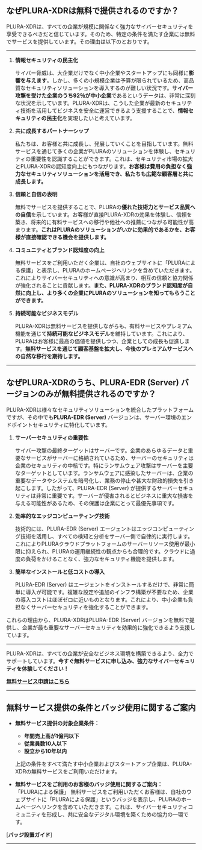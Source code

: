 ## **なぜPLURA-XDRは無料で提供されるのですか？**

PLURA-XDRは、すべての企業が規模に関係なく強力なサイバーセキュリティを享受できるべきだと信じています。そのため、特定の条件を満たす企業には無料でサービスを提供しています。その理由は以下のとおりです。

---

1. **情報セキュリティの民主化**

   サイバー脅威は、大企業だけでなく中小企業やスタートアップにも同様に**影響を与えます**。しかし、多くの小規模企業は予算が限られているため、高品質なセキュリティソリューションを導入するのが難しい状況です。**サイバー攻撃を受けた企業のうち92％が中小企業**であるというデータは、非常に深刻な状況を示しています。PLURA-XDRは、こうした企業が最新のセキュリティ技術を活用してビジネスを安全に運営できるよう支援することで、**情報セキュリティの民主化**を実現したいと考えています。

2. **共に成長するパートナーシップ**

   私たちは、お客様と共に成長し、発展していくことを目指しています。無料サービスを通じて多くの企業がPLURAのソリューションを体験し、セキュリティの重要性を認識することができます。これは、セキュリティ市場の拡大とPLURA-XDRの認知度向上にもつながります。**お客様は費用の負担なく強力なセキュリティソリューションを活用でき、私たちも広範な顧客層と共に成長します。**

3. **信頼と自信の表明**

   無料でサービスを提供することで、PLURAの**優れた技術力とサービス品質への自信**を示しています。お客様が直接PLURA-XDRの効果を体験し、信頼を築き、将来的に有料サービスへの移行や他社への推薦につながる可能性が高まります。**これはPLURAのソリューションがいかに効果的であるかを、お客様が直接確認できる機会を提供します。**

4. **コミュニティとブランド認知度の向上**

   無料サービスをご利用いただく企業は、自社のウェブサイトに「PLURAによる保護」と表示し、PLURAのホームページへリンクを含めていただきます。これによりサイバーセキュリティへの意識が高まり、相互の信頼と協力関係が強化されることに貢献します。**また、PLURA-XDRのブランド認知度が自然に向上し、より多くの企業にPLURAのソリューションを知ってもらうことができます。**

5. **持続可能なビジネスモデル**

   PLURA-XDRは無料サービスを提供しながらも、有料サービスやプレミアム機能を通じて**持続可能なビジネスモデル**を維持しています。これにより、PLURAはお客様に最高の価値を提供しつつ、企業としての成長も促進します。**無料サービスを通じて顧客基盤を拡大し、今後のプレミアムサービスへの自然な移行を期待します。**

---

## なぜPLURA-XDRのうち、PLURA-EDR (Server) バージョンのみが無料提供されるのですか？

PLURA-XDRは様々なセキュリティソリューションを統合したプラットフォームですが、その中でも**PLURA-EDR (Server)** バージョンは、サーバー環境のエンドポイントセキュリティに特化しています。

1. **サーバーセキュリティの重要性**

   サイバー攻撃の最終ターゲットはサーバーです。企業のあらゆるデータと重要なサービスがサーバーに格納されているため、サーバーのセキュリティは企業のセキュリティの中核です。特にランサムウェア攻撃はサーバーを主要なターゲットとしています。ランサムウェアに感染したサーバーは、企業の重要なデータやシステムを暗号化し、業務の停止や甚大な財政的損失を引き起こします。したがって、PLURA-EDR (Server) が提供するサーバーセキュリティは非常に重要です。サーバーが侵害されるとビジネスに重大な損害を与える可能性があるため、その保護は企業にとって最優先事項です。

2. **効率的なエッジコンピューティング技術**

   技術的には、PLURA-EDR (Server) エージェントはエッジコンピューティング技術を活用し、すべての検知と分析をサーバー側で自律的に実行します。これによりPLURAクラウドプラットフォームのサーバーリソース使用が最小限に抑えられ、PLURAの運用継続性の観点からも合理的です。クラウドに過度の負荷をかけることなく、強力なセキュリティ機能を提供します。

3. **簡単なインストールと低コストの導入**

   PLURA-EDR (Server) はエージェントをインストールするだけで、非常に簡単に導入が可能です。複雑な設定や追加のインフラ構築が不要なため、企業の導入コストはほぼゼロに近いものとなります。これにより、中小企業も負担なくサーバーセキュリティを強化することができます。

これらの理由から、PLURA-XDRはPLURA-EDR (Server) バージョンを無料で提供し、企業が最も重要なサーバーセキュリティを効果的に強化できるよう支援しています。

---

PLURA-XDRは、すべての企業が安全なビジネス環境を構築できるよう、全力でサポートしています。**今すぐ無料サービスに申し込み、強力なサイバーセキュリティを体験してください！**

[**無料サービス申請はこちら**](https://www.plura.io/signup)

---

## **無料サービス提供の条件とバッジ使用に関するご案内**

- **無料サービス提供の対象企業条件：**

  - **年間売上高が1億円以下**
  - **従業員数10人以下**
  - **設立から10年以内**

  上記の条件をすべて満たす中小企業およびスタートアップ企業は、PLURA-XDRの無料サービスをご利用いただけます。

- **無料サービスをご利用のお客様のバッジ使用に関するご案内：** </br>
 「PLURAによる保護」
  無料サービスをご利用いただくお客様は、自社のウェブサイトに「PLURAによる保護」というバッジを表示し、PLURAのホームページへリンクを含めていただきます。これは、サイバーセキュリティコミュニティを形成し、共に安全なデジタル環境を築くための協力の一環です。

[**バッジ設置ガイド**]

---
